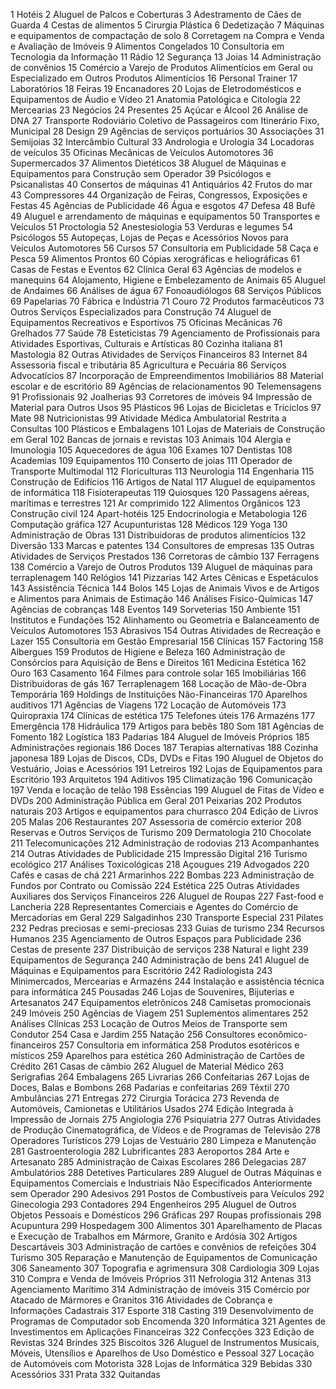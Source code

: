 1 Hotéis
2 Aluguel de Palcos e Coberturas
3 Adestramento de Cães de Guarda
4 Cestas de alimentos
5 Cirurgia Plástica
6 Dedetização
7 Máquinas e equipamentos de compactação de solo
8 Corretagem na Compra e Venda e Avaliação de Imóveis
9 Alimentos Congelados
10 Consultoria em Tecnologia da Informação
11 Rádio
12 Segurança
13 Joias
14 Administração de convênios
15 Comércio a Varejo de Produtos Alimentícios em Geral ou Especializado em Outros Produtos Alimentícios
16 Personal Trainer
17 Laboratórios
18 Feiras
19 Encanadores
20 Lojas de Eletrodomésticos e Equipamentos de Áudio e Vídeo
21 Anatomia Patológica e Citologia
22 Mercearias
23 Negócios
24 Presentes
25 Açúcar e Álcool
26 Análise de DNA
27 Transporte Rodoviário Coletivo de Passageiros com Itinerário Fixo, Municipal
28 Design
29 Agências de serviços portuários
30 Associações
31 Semijoias
32 Intercâmbio Cultural
33 Andrologia e Urologia
34 Locadoras de veículos
35 Oficinas Mecânicas de Veículos Automotores
36 Supermercados
37 Alimentos Dietéticos
38 Aluguel de Máquinas e Equipamentos para Construção sem Operador
39 Psicólogos e Psicanalistas
40 Consertos de máquinas
41 Antiquários
42 Frutos do mar
43 Compressores
44 Organização de Feiras, Congressos, Exposições e Festas
45 Agências de Publicidade
46 Água e esgotos
47 Defesa
48 Bufê
49 Aluguel e arrendamento de máquinas e equipamentos
50 Transportes e Veículos
51 Proctologia
52 Anestesiologia
53 Verduras e legumes
54 Psicólogos
55 Autopeças, Lojas de Peças e Acessórios Novos para Veículos Automotores
56 Cursos
57 Consultoria em Publicidade
58 Caça e Pesca
59 Alimentos Prontos
60 Cópias xerográficas e heliográficas
61 Casas de Festas e Eventos
62 Clínica Geral
63 Agências de modelos e manequins
64 Alojamento, Higiene e Embelezamento de Animais
65 Aluguel de Andaimes
66 Análises de água
67 Fonoaudiólogos
68 Serviços Públicos
69 Papelarias
70 Fábrica e Indústria
71 Couro
72 Produtos farmacêuticos
73 Outros Serviços Especializados para Construção
74 Aluguel de Equipamentos Recreativos e Esportivos
75 Oficinas Mecânicas
76 Grelhados
77 Saúde
78 Esteticistas
79 Agenciamento de Profissionais para Atividades Esportivas, Culturais e Artísticas
80 Cozinha italiana
81 Mastologia
82 Outras Atividades de Serviços Financeiros
83 Internet
84 Assessoria fiscal e tributária
85 Agricultura e Pecuária
86 Serviços Advocatícios
87 Incorporação de Empreendimentos Imobiliários
88 Material escolar e de escritório
89 Agências de relacionamentos
90 Telemensagens
91 Profissionais
92 Joalherias
93 Corretores de imóveis
94 Impressão de Material para Outros Usos
95 Plásticos
96 Lojas de Bicicletas e Triciclos
97 Mate
98 Nutricionistas
99 Atividade Médica Ambulatorial Restrita a Consultas
100 Plásticos e Embalagens
101 Lojas de Materiais de Construção em Geral
102 Bancas de jornais e revistas
103 Animais
104 Alergia e Imunologia
105 Aquecedores de água
106 Exames
107 Dentistas
108 Academias
109 Equipamentos
110 Conserto de joias
111 Operador de Transporte Multimodal
112 Floriculturas
113 Neurologia
114 Engenharia
115 Construção de Edifícios
116 Artigos de Natal
117 Aluguel de equipamentos de informática
118 Fisioterapeutas
119 Quiosques
120 Passagens aéreas, marítimas e terrestres
121 Ar comprimido
122 Alimentos Orgânicos
123 Construção civil
124 Apart-hotéis
125 Endocrinologia e Metabologia
126 Computação gráfica
127 Acupunturistas
128 Médicos
129 Yoga
130 Administração de Obras
131 Distribuidoras de produtos alimentícios
132 Diversão
133 Marcas e patentes
134 Consultores de empresas
135 Outras Atividades de Serviços Prestados
136 Corretoras de câmbio
137 Ferragens
138 Comércio a Varejo de Outros Produtos
139 Aluguel de máquinas para terraplenagem
140 Relógios
141 Pizzarias
142 Artes Cênicas e Espetáculos
143 Assistência Técnica
144 Bolos
145 Lojas de Animais Vivos e de Artigos e Alimentos para Animais de Estimação
146 Análises Fisico-Químicas
147 Agências de cobranças
148 Eventos
149 Sorveterias
150 Ambiente
151 Institutos e Fundações
152 Alinhamento ou Geometria e Balanceamento de Veículos Automotores
153 Abrasivos
154 Outras Atividades de Recreação e Lazer
155 Consultoria em Gestão Empresarial
156 Clínicas
157 Factoring
158 Albergues
159 Produtos de Higiene e Beleza
160 Administração de Consórcios para Aquisição de Bens e Direitos
161 Medicina Estética
162 Ouro
163 Casamento
164 Filmes para controle solar
165 Imobiliárias
166 Distribuidoras de gás
167 Terraplenagem
168 Locação de Mão-de-Obra Temporária
169 Holdings de Instituições Não-Financeiras
170 Aparelhos auditivos
171 Agências de Viagens
172 Locação de Automóveis
173 Quiropraxia
174 Clínicas de estética
175 Telefones úteis
176 Armazéns
177 Emergência
178 Hidráulica
179 Artigos para bebês
180 Som
181 Agências de Fomento
182 Logística
183 Padarias
184 Aluguel de Imóveis Próprios
185 Administrações regionais
186 Doces
187 Terapias alternativas
188 Cozinha japonesa
189 Lojas de Discos, CDs, DVDs e Fitas
190 Aluguel de Objetos do Vestuário, Joias e Acessórios
191 Letreiros
192 Lojas de Equipamentos para Escritório
193 Arquitetos
194 Aditivos
195 Climatização
196 Comunicação
197 Venda e locação de telão
198 Essências
199 Aluguel de Fitas de Vídeo e DVDs
200 Administração Pública em Geral
201 Peixarias
202 Produtos naturais
203 Artigos e equipamentos para churrasco
204 Edição de Livros
205 Malas
206 Restaurantes
207 Assessoria de comércio exterior
208 Reservas e Outros Serviços de Turismo
209 Dermatologia
210 Chocolate
211 Telecomunicações
212 Administração de rodovias
213 Acompanhantes
214 Outras Atividades de Publicidade
215 Impressão Digital
216 Turismo ecológico
217 Análises Toxicológicas
218 Açougues
219 Advogados
220 Cafés e casas de chá
221 Armarinhos
222 Bombas
223 Administração de Fundos por Contrato ou Comissão
224 Estética
225 Outras Atividades Auxiliares dos Serviços Financeiros
226 Aluguel de Roupas
227 Fast-food e Lancheria
228 Representantes Comerciais e Agentes do Comércio de Mercadorias em Geral
229 Salgadinhos
230 Transporte Especial
231 Pilates
232 Pedras preciosas e semi-preciosas
233 Guias de turismo
234 Recursos Humanos
235 Agenciamento de Outros Espaços para Publicidade
236 Cestas de presente
237 Distribuição de serviços
238 Natural e light
239 Equipamentos de Segurança
240 Administração de bens
241 Aluguel de Máquinas e Equipamentos para Escritório
242 Radiologista
243 Minimercados, Mercearias e Armazéns
244 Instalação e assistência técnica para informática
245 Pousadas
246 Lojas de Souvenires, Bijuterias e Artesanatos
247 Equipamentos eletrônicos
248 Camisetas promocionais
249 Imóveis
250 Agências de Viagem
251 Suplementos alimentares
252 Análises Clínicas
253 Locação de Outros Meios de Transporte sem Condutor
254 Casa e Jardim
255 Natação
256 Consultores econômico-financeiros
257 Consultoria em informática
258 Produtos esotéricos e místicos
259 Aparelhos para estética
260 Administração de Cartões de Crédito
261 Casas de câmbio
262 Aluguel de Material Médico
263 Serigrafias
264 Embalagens
265 Livrarias
266 Confeitarias
267 Lojas de Doces, Balas e Bombons
268 Padarias e confeitarias
269 Têxtil
270 Ambulâncias
271 Entregas
272 Cirurgia Torácica
273 Revenda de Automóveis, Camionetas e Utilitários Usados
274 Edição Integrada à Impressão de Jornais
275 Angiologia
276 Psiquiatria
277 Outras Atividades de Produção Cinematográfica, de Vídeos e de Programas de Televisão
278 Operadores Turísticos
279 Lojas de Vestuário
280 Limpeza e Manutenção
281 Gastroenterologia
282 Lubrificantes
283 Aeroportos
284 Arte e Artesanato
285 Administração de Caixas Escolares
286 Delegacias
287 Ambulatórios
288 Detetives Particulares
289 Aluguel de Outras Máquinas e Equipamentos Comerciais e Industriais Não Especificados Anteriormente sem Operador
290 Adesivos
291 Postos de Combustíveis para Veículos
292 Ginecologia
293 Contadores
294 Engenheiros
295 Aluguel de Outros Objetos Pessoais e Domésticos
296 Gráficas
297 Roupas profissionais
298 Acupuntura
299 Hospedagem
300 Alimentos
301 Aparelhamento de Placas e Execução de Trabalhos em Mármore, Granito e Ardósia
302 Artigos Descartáveis
303 Administração de cartões e convênios de refeições
304 Turismo
305 Reparação e Manutenção de Equipamentos de Comunicação
306 Saneamento
307 Topografia e agrimensura
308 Cardiologia
309 Lojas
310 Compra e Venda de Imóveis Próprios
311 Nefrologia
312 Antenas
313 Agenciamento Marítimo
314 Administração de imóveis
315 Comércio por Atacado de Mármores e Granitos
316 Atividades de Cobrança e Informações Cadastrais
317 Esporte
318 Casting
319 Desenvolvimento de Programas de Computador sob Encomenda
320 Informática
321 Agentes de Investimentos em Aplicações Financeiras
322 Confecções
323 Edição de Revistas
324 Brindes
325 Biscoitos
326 Aluguel de Instrumentos Musicais, Móveis, Utensílios e Aparelhos de Uso Doméstico e Pessoal
327 Locação de Automóveis com Motorista
328 Lojas de Informática
329 Bebidas
330 Acessórios
331 Prata
332 Quitandas
